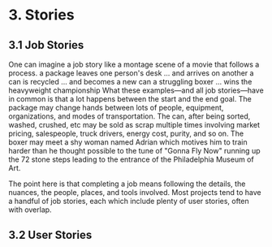 # 3. Stories

## 3.1 Job Stories

One can imagine a job story like a montage scene of a movie that follows a process.
a package leaves one person's desk ... and arrives on another
a can is recycled ... and becomes a new can
a struggling boxer ... wins the heavyweight championship
What these examples—and all job stories—have in common is that a lot happens between the start and the end goal. The package may change hands between lots of people, equipment, organizations, and modes of transportation. The can, after being sorted, washed, crushed, etc may be sold as scrap multiple times involving market pricing, salespeople, truck drivers, energy cost, purity, and so on. The boxer may meet a shy woman named Adrian which motives him to train harder than he thought possible to the tune of "Gonna Fly Now" running up the 72 stone steps leading to the entrance of the Philadelphia Museum of Art.

The point here is that completing a job means following the details, the nuances, the people, places, and tools involved. Most projects tend to have a handful of job stories, each which include plenty of user stories, often with overlap.

## 3.2 User Stories
